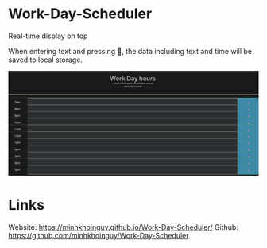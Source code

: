 # Work-Day-Scheduler
Real-time display on top

When entering text and pressing 💾, the data including text and time will be saved to local storage.

<img src="./Assets/screenshot.png">

# Links
Website: https://minhkhoinguy.github.io/Work-Day-Scheduler/
Github: https://github.com/minhkhoinguy/Work-Day-Scheduler
